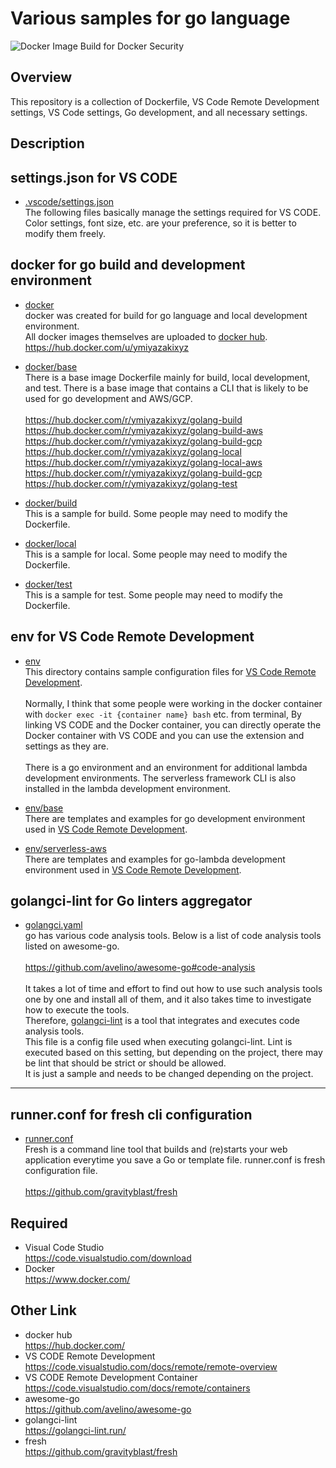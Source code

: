 # Various samples for go language

![Docker Image Build for Docker Security](https://github.com/y-miyazaki/docker-golang/workflows/Docker%20Image%20Build%20for%20Docker%20Security/badge.svg?branch=master)

## Overview

This repository is a collection of Dockerfile, VS Code Remote Development settings, VS Code settings, Go development, and all necessary settings.

## Description

## settings.json for VS CODE

- [.vscode/settings.json](.vscode/settings.json)  
The following files basically manage the settings required for VS CODE.  
Color settings, font size, etc. are your preference, so it is better to modify them freely.


## docker for go build and development environment

- [docker](docker)  
docker was created for build for go language and local development environment.  
All docker images themselves are uploaded to [docker hub](https://hub.docker.com/).
https://hub.docker.com/u/ymiyazakixyz

- [docker/base](docker/base)  
There is a base image Dockerfile mainly for build, local development, and test.
There is a base image that contains a CLI that is likely to be used for go development and AWS/GCP.  
\
https://hub.docker.com/r/ymiyazakixyz/golang-build  
https://hub.docker.com/r/ymiyazakixyz/golang-build-aws  
https://hub.docker.com/r/ymiyazakixyz/golang-build-gcp  
https://hub.docker.com/r/ymiyazakixyz/golang-local  
https://hub.docker.com/r/ymiyazakixyz/golang-local-aws  
https://hub.docker.com/r/ymiyazakixyz/golang-build-gcp  
https://hub.docker.com/r/ymiyazakixyz/golang-test  

- [docker/build](docker/build)  
This is a sample for build. Some people may need to modify the Dockerfile.

- [docker/local](docker/local)  
This is a sample for local. Some people may need to modify the Dockerfile.

- [docker/test](docker/test)  
This is a sample for test. Some people may need to modify the Dockerfile.

## env for VS Code Remote Development

- [env](env)  
This directory contains sample configuration files for [VS Code Remote Development](https://code.visualstudio.com/docs/remote/remote-overview).  
\
Normally, I think that some people were working in the docker container with `docker exec -it {container name} bash` etc. from terminal, By linking VS CODE and the Docker container, you can directly operate the Docker container with VS CODE and you can use the extension and settings as they are.  
\
There is a go environment and an environment for additional lambda development environments. The serverless framework CLI is also installed in the lambda development environment.

- [env/base](env/base)  
There are templates and examples for go development environment used in [VS Code Remote Development](https://code.visualstudio.com/docs/remote/remote-overview).

- [env/serverless-aws](env/serverless-aws)  
There are templates and examples for go-lambda development environment used in [VS Code Remote Development](https://code.visualstudio.com/docs/remote/remote-overview).

## golangci-lint for Go linters aggregator

- [golangci.yaml](golangci.yaml)  
go has various code analysis tools. Below is a list of code analysis tools listed on awesome-go.  
\
https://github.com/avelino/awesome-go#code-analysis  
\
It takes a lot of time and effort to find out how to use such analysis tools one by one and install all of them, and it also takes time to investigate how to execute the tools.  
Therefore, [golangci-lint](https://golangci-lint.run/
) is a tool that integrates and executes code analysis tools.  
This file is a config file used when executing golangci-lint. Lint is executed based on this setting, but depending on the project, there may be lint that should be strict or should be allowed.  
It is just a sample and needs to be changed depending on the project.

---
## runner.conf for fresh cli configuration

- [runner.conf](runner.conf)  
  Fresh is a command line tool that builds and (re)starts your web application everytime you save a Go or template file.
  runner.conf is fresh configuration file.  
\
  https://github.com/gravityblast/fresh

## Required

- Visual Code Studio  
https://code.visualstudio.com/download
- Docker  
https://www.docker.com/

## Other Link
- docker hub  
https://hub.docker.com/
- VS CODE Remote Development  
https://code.visualstudio.com/docs/remote/remote-overview
- VS CODE Remote Development Container  
https://code.visualstudio.com/docs/remote/containers
- awesome-go  
https://github.com/avelino/awesome-go  
- golangci-lint  
https://golangci-lint.run/
- fresh  
https://github.com/gravityblast/fresh
